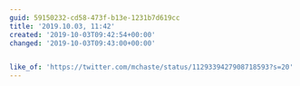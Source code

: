 ```yaml
---
guid: 59150232-cd58-473f-b13e-1231b7d619cc
title: '2019.10.03, 11:42'
created: '2019-10-03T09:42:54+00:00'
changed: '2019-10-03T09:43:00+00:00'


like_of: 'https://twitter.com/mchaste/status/1129339427908718593?s=20'
---
```



